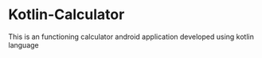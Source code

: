 # Kotlin-Calculator
This is an functioning calculator android application developed using kotlin language

